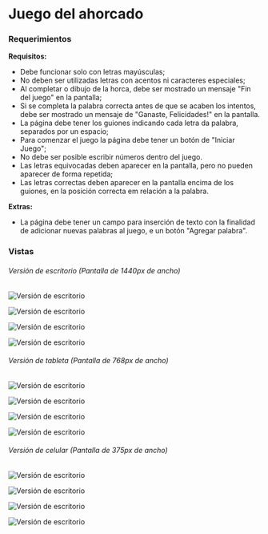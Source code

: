 # Juego del ahorcado

### Requerimientos

**Requisitos:**
- Debe funcionar solo con letras mayúsculas;
- No deben ser utilizadas letras con acentos ni caracteres especiales;
- Al completar o dibujo de la horca, debe ser mostrado un mensaje "Fin del juego" en la pantalla;
- Si se completa la palabra correcta antes de que se acaben los intentos, debe ser mostrado un mensaje de "Ganaste, Felicidades!" en la pantalla.
- La página debe tener los guiones indicando cada letra da palabra, separados por un espacio;
- Para comenzar el juego la página debe tener un botón de "Iniciar Juego";
- No debe ser posible escribir números dentro del juego.
- Las letras equivocadas deben aparecer en la pantalla, pero no pueden aparecer de forma repetida;
- Las letras correctas deben aparecer en la pantalla encima de los guiones, en la posición correcta em relación a la palabra.

**Extras:**
- La página debe tener un campo para inserción de texto con la finalidad de adicionar nuevas palabras al juego, e un botón "Agregar palabra". 


### Vistas

###### Versión de escritorio (Pantalla de 1440px de ancho)

![Versión de escritorio](https://github.com/LouiseMillan/ImagesResources/blob/main/OracleOneSprint02/Ahorcado%20-%201%20Desktop.png?raw=true)

![Versión de escritorio](https://github.com/LouiseMillan/ImagesResources/blob/main/OracleOneSprint02/Ahorcado%20-%202%20Desktop.png?raw=true)

![Versión de escritorio](https://github.com/LouiseMillan/ImagesResources/blob/main/OracleOneSprint02/Ahorcado%20-%203%20Desktop.png?raw=true)

![Versión de escritorio](https://github.com/LouiseMillan/ImagesResources/blob/main/OracleOneSprint02/Ahorcado%20-%204%20Desktop.png?raw=true)

###### Versión de tableta (Pantalla de 768px de ancho)

![Versión de escritorio](https://github.com/LouiseMillan/ImagesResources/blob/main/OracleOneSprint02/Ahorcado%20-%201%20Tablet.png?raw=true)

![Versión de escritorio](https://github.com/LouiseMillan/ImagesResources/blob/main/OracleOneSprint02/Ahorcado%20-%202%20Tablet.png?raw=true)

![Versión de escritorio](https://github.com/LouiseMillan/ImagesResources/blob/main/OracleOneSprint02/Ahorcado%20-%203%20Tablet.png?raw=true)

![Versión de escritorio](https://github.com/LouiseMillan/ImagesResources/blob/main/OracleOneSprint02/Ahorcado%20-%204%20Tablet.png?raw=true)

###### Versión de celular (Pantalla de 375px de ancho)

![Versión de escritorio](https://github.com/LouiseMillan/ImagesResources/blob/main/OracleOneSprint02/Ahorcado%20-%201%20Celular.png?raw=true)

![Versión de escritorio](https://github.com/LouiseMillan/ImagesResources/blob/main/OracleOneSprint02/Ahorcado%20-%202%20Celular.png?raw=true)

![Versión de escritorio](https://github.com/LouiseMillan/ImagesResources/blob/main/OracleOneSprint02/Ahorcado%20-%203%20Celular.png?raw=true)

![Versión de escritorio](https://github.com/LouiseMillan/ImagesResources/blob/main/OracleOneSprint02/Ahorcado%20-%204%20Celular.png?raw=true)
